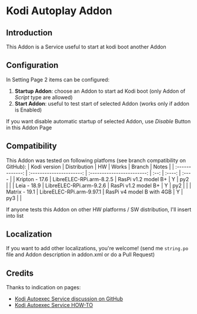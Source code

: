 # Kodi Autoplay Addon


## Introduction

This Addon is a Service useful to start at kodi boot another Addon


## Configuration

In Setting Page 2 items can be configured:

1. **Startup Addon**: choose an Addon to start ad Kodi boot (only Addon of *Script* type are allowed)
2. **Start Addon**: useful to test start of selected Addon (works only if addon is Enabled)

If you want disable automatic startup of selected Addon, use *Disable* Button in this Addon Page


## Compatibility

This Addon was tested on following platfoms (see branch compatibility on GitHub):
|   Kodi version  |       Distribution       |             HW             | Works | Branch | Notes |
| :-------------: | :----------------------: | :------------------------: | :--: | :----: | :---- |
| Kripton - 17.6 | LibreELEC-RPi.arm-8.2.5  | RasPi v1.2 model B+        |   Y   |  py2   |       |
| Leia - 18.9    | LibreELEC-RPi.arm-9.2.6  | RasPi v1.2 model B+        |   Y   |  py2   |       |
| Matrix - 19.1  | LibreELEC-RPi.arm-9.97.1 | RasPi v4 model B with 4GB  |   Y   |  py3   |       |


If anyone tests this Addon on other HW platforms / SW distribution, I'll insert into list


## Localization

If you want to add other localizations, you're welcome!
(send me `string.po` file and Addon description in addon.xml or do a Pull Request)


## Credits

Thanks to indication on pages:

* [Kodi Autoexec Service discussion on GitHub](https://github.com/xbmc/xbmc/pull/18356)
* [Kodi Autoexec Service HOW-TO](https://kodi.wiki/view/Autoexec_Service)
